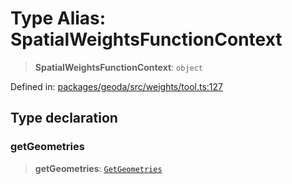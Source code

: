 # Type Alias: SpatialWeightsFunctionContext

> **SpatialWeightsFunctionContext**: `object`

Defined in: [packages/geoda/src/weights/tool.ts:127](https://github.com/GeoDaCenter/openassistant/blob/2c7e2a603db0fcbd6603996e5ea15006191c5f7f/packages/geoda/src/weights/tool.ts#L127)

## Type declaration

### getGeometries

> **getGeometries**: [`GetGeometries`](GetGeometries.md)
